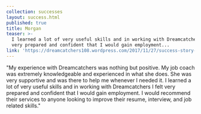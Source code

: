 ```yaml
---
collection: successes
layout: success.html
published: true
title: Morgan
teaser: >-
  I learned a lot of very useful skills and in working with Dreamcatchers I felt
  very prepared and confident that I would gain employment...
link: 'https://dreamcatchers108.wordpress.com/2017/11/27/success-story-morgan/'
---
```

"My experience with Dreamcatchers was nothing but positive. My job coach was extremely knowledgeable and experienced in what she does. She was very supportive and was there to help me whenever I needed it. I learned a lot of very useful skills and in working with Dreamcatchers I felt very prepared and confident that I would gain employment. I would recommend their services to anyone looking to improve their resume, interview, and job related skills."
